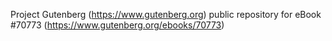 Project Gutenberg (https://www.gutenberg.org) public repository for eBook #70773 (https://www.gutenberg.org/ebooks/70773)
